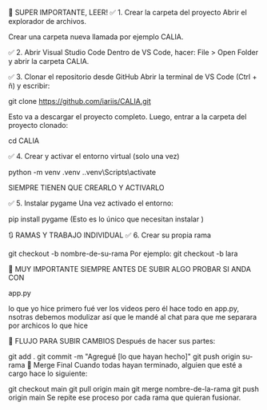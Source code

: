 📌 SUPER IMPORTANTE, LEER!
✅ 1. Crear la carpeta del proyecto
Abrir el explorador de archivos.

Crear una carpeta nueva llamada por ejemplo CALIA.

✅ 2. Abrir Visual Studio Code
Dentro de VS Code, hacer: File > Open Folder y abrir la carpeta CALIA.

✅ 3. Clonar el repositorio desde GitHub
Abrir la terminal de VS Code (Ctrl + ñ) y escribir:

git clone https://github.com/iariis/CALIA.git

Esto va a descargar el proyecto completo.
Luego, entrar a la carpeta del proyecto clonado:

cd CALIA

✅ 4. Crear y activar el entorno virtual (solo una vez)

python -m venv .venv
.\.venv\Scripts\activate

SIEMPRE TIENEN QUE CREARLO Y ACTIVARLO

✅ 5. Instalar pygame
Una vez activado el entorno:

pip install pygame
(Esto es lo único que necesitan instalar )

🔃 RAMAS Y TRABAJO INDIVIDUAL
✅ 6. Crear su propia rama

git checkout -b nombre-de-su-rama
Por ejemplo: git checkout -b lara

🚨 MUY IMPORTANTE SIEMPRE ANTES DE SUBIR ALGO PROBAR SI ANDA CON

app.py

lo que yo hice primero fué ver los videos pero él hace todo en app.py, nsotras debemos modulizar así que le mandé al chat para que me separara por archicos lo que hice

🚀 FLUJO PARA SUBIR CAMBIOS
Después de hacer sus partes:

git add .
git commit -m "Agregué [lo que hayan hecho]"
git push origin su-rama
🔁 Merge Final
Cuando todas hayan terminado, alguien que esté a cargo hace lo siguiente:

git checkout main
git pull origin main
git merge nombre-de-la-rama
git push origin main
Se repite ese proceso por cada rama que quieran fusionar.
